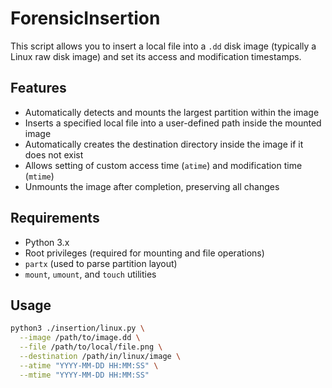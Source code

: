 # ForensicInsertion

This script allows you to insert a local file into a `.dd` disk image (typically a Linux raw disk image) and set its access and modification timestamps.

## Features

- Automatically detects and mounts the largest partition within the image
- Inserts a specified local file into a user-defined path inside the mounted image
- Automatically creates the destination directory inside the image if it does not exist
- Allows setting of custom access time (`atime`) and modification time (`mtime`)
- Unmounts the image after completion, preserving all changes

## Requirements

- Python 3.x
- Root privileges (required for mounting and file operations)
- `partx` (used to parse partition layout)
- `mount`, `umount`, and `touch` utilities

## Usage

```bash
python3 ./insertion/linux.py \
  --image /path/to/image.dd \
  --file /path/to/local/file.png \
  --destination /path/in/linux/image \
  --atime "YYYY-MM-DD HH:MM:SS" \
  --mtime "YYYY-MM-DD HH:MM:SS"
